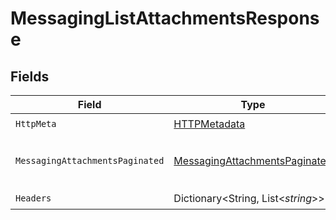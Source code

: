 # MessagingListAttachmentsResponse


## Fields

| Field                                                                                     | Type                                                                                      | Required                                                                                  | Description                                                                               |
| ----------------------------------------------------------------------------------------- | ----------------------------------------------------------------------------------------- | ----------------------------------------------------------------------------------------- | ----------------------------------------------------------------------------------------- |
| `HttpMeta`                                                                                | [HTTPMetadata](../../Models/Components/HTTPMetadata.md)                                   | :heavy_check_mark:                                                                        | N/A                                                                                       |
| `MessagingAttachmentsPaginated`                                                           | [MessagingAttachmentsPaginated](../../Models/Components/MessagingAttachmentsPaginated.md) | :heavy_minus_sign:                                                                        | The list of attachments was retrieved.                                                    |
| `Headers`                                                                                 | Dictionary<String, List<*string*>>                                                        | :heavy_check_mark:                                                                        | N/A                                                                                       |